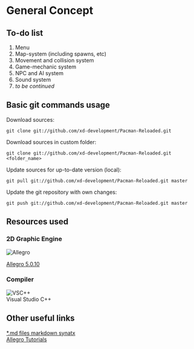 # General Concept #

## To-do list ##

1. Menu
2. Map-system (including spawns, etc)
3. Movement and collision system
4. Game-mechanic system
5. NPC and AI system
6. Sound system
7. _to be continued_

## Basic git commands usage ##

Download sources:   

    git clone git://github.com/xd-development/Pacman-Reloaded.git
    
Download sources in custom folder:  

    git clone git://github.com/xd-development/Pacman-Reloaded.git <folder_name>
    
Update sources for up-to-date version (local):  

    git pull git://github.com/xd-development/Pacman-Reloaded.git master

Update the git repository with own changes:

    git push git://github.com/xd-development/Pacman-Reloaded.git master  
    
## Resources used ##

### 2D Graphic Engine ###

![Allegro](http://alleg.sourceforge.net/images/logos/awiki_gimp.png)  

[Allegro 5.0.10](http://alleg.sourceforge.net/download.html "")

### Compiler ###

![VSC++](http://scwww.awdit.com/sicon/165/3a20a744ab427928d6cb4b8e95c2066f.png)  
Visual Studio C++ 

## Other useful links ##

[*.md files markdown synatx](https://github.com/fletcher/MultiMarkdown/blob/master/Documentation/Markdown%20Syntax.md "")  
[Allegro Tutorials](http://alleg.sourceforge.net/a5docs/5.0.10)
